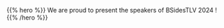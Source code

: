 <!-- ---
title: Speakers
menu:
  main:
    weight: 40
--- -->

{{% hero %}}
We are proud to present the speakers of BSidesTLV 2024 !
{{% /hero %}}
